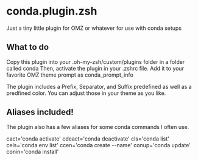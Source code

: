 # conda.plugin.zsh
Just a tiny little plugin for OMZ or whatever for use with conda setups

## What to do
Copy this plugin into your .oh-my-zsh/custom/plugins folder in a folder called conda
Then, activate the plugin in your .zshrc file.
Add it to your favorite OMZ theme prompt as conda_prompt_info

The plugin includes a Prefix, Separator, and Suffix predefined as well as a predfined color. You can adjust those in your theme as you like.

## Aliases included!
The plugin also has a few aliases for some conda commands I often use.

cact='conda activate'
cdeact='conda deactivate'
cls='conda list'
cels='conda env list'
ccen='conda create --name'
conup='conda update'
conin='conda install'
